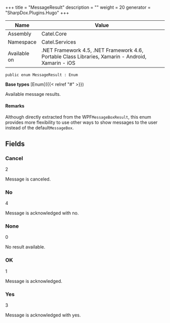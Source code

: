 

+++
title = "MessageResult" 
description = ""
weight = 20
generator = "SharpDox.Plugins.Hugo"
+++

Name|Value
---|---
Assembly|Catel.Core
Namespace|Catel.Services
Available on|.NET Framework 4.5, .NET Framework 4.6, Portable Class Libraries, Xamarin - Android, Xamarin - iOS

```
public enum MessageResult : Enum
```

**Base types**
[Enum]({{&lt; relref "#" &gt;}})

Available message results.

#### Remarks

Although directly extracted from the WPF`MessageBoxResult`, this enum provides more flexibility to use other ways to show messages to the user instead of the default`MessageBox`.

## Fields

### Cancel

2

Message is canceled.

### No

4

Message is acknowledged with no.

### None

0

No result available.

### OK

1

Message is acknowledged.

### Yes

3

Message is acknowledged with yes.


